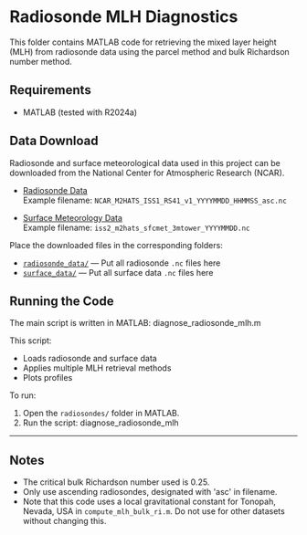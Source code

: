 # Radiosonde MLH Diagnostics

This folder contains MATLAB code for retrieving the mixed layer height (MLH) from radiosonde data using the parcel method and bulk Richardson number method.

## Requirements

- MATLAB (tested with R2024a)
  
## Data Download

Radiosonde and surface meteorological data used in this project can be downloaded from the National Center for Atmospheric Research (NCAR).

- [Radiosonde Data](https://doi.org/10.26023/WKM7-HNCF-FX0B)  
  Example filename: `NCAR_M2HATS_ISS1_RS41_v1_YYYYMMDD_HHMMSS_asc.nc`

- [Surface Meteorology Data](https://doi.org/10.26023/30XE-MB6C-SC14)  
  Example filename: `iss2_m2hats_sfcmet_3mtower_YYYYMMDD.nc`

Place the downloaded files in the corresponding folders:

- [`radiosonde_data/`](./radiosonde_data/) — Put all radiosonde `.nc` files here  
- [`surface_data/`](./surface_data/) — Put all surface data `.nc` files here

## Running the Code

The main script is written in MATLAB:
diagnose_radiosonde_mlh.m

This script:
- Loads radiosonde and surface data
- Applies multiple MLH retrieval methods
- Plots profiles

To run:
1. Open the `radiosondes/` folder in MATLAB.
2. Run the script: diagnose_radiosonde_mlh
   
---

## Notes

- The critical bulk Richardson number used is 0.25.
- Only use ascending radiosondes, designated with 'asc' in filename.
- Note that this code uses a local gravitational constant for Tonopah, Nevada, USA in `compute_mlh_bulk_ri.m`. Do not use for other datasets without changing this.
